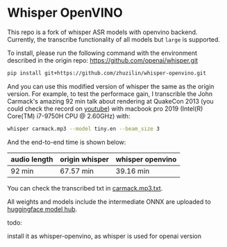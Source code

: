 # Whisper OpenVINO

This repo is a fork of whisper ASR models with openvino backend. Currently, the transcribe functionality of all models but `large` is supported.

To install, please run the following command with the environment described in the origin repo: https://github.com/openai/whisper.git

```bash
pip install git+https://github.com/zhuzilin/whisper-openvino.git
```

And you can use this modified version of whisper the same as the origin version. For example, to test the performace gain, I transcrible the John Carmack's amazing 92 min talk about rendering at QuakeCon 2013 (you could check the record on [youtube](https://www.youtube.com/watch?v=P6UKhR0T6cs)) with macbook pro 2019 (Intel(R) Core(TM) i7-9750H CPU @ 2.60GHz) with:

```bash
whisper carmack.mp3 --model tiny.en --beam_size 3
```

And the end-to-end time is shown below:

|audio length|origin whisper|whisper openvino|
|-|-|-|
|92 min|67.57 min|39.16 min|

You can check the transcribed txt in [carmack.mp3.txt](./carmack.mp3.txt).

All weights and models include the intermediate ONNX are uploaded to [huggingface model hub](https://huggingface.co/models?search=whisper-openvino).

todo:

install it as whisper-openvino, as whisper is used for openai version